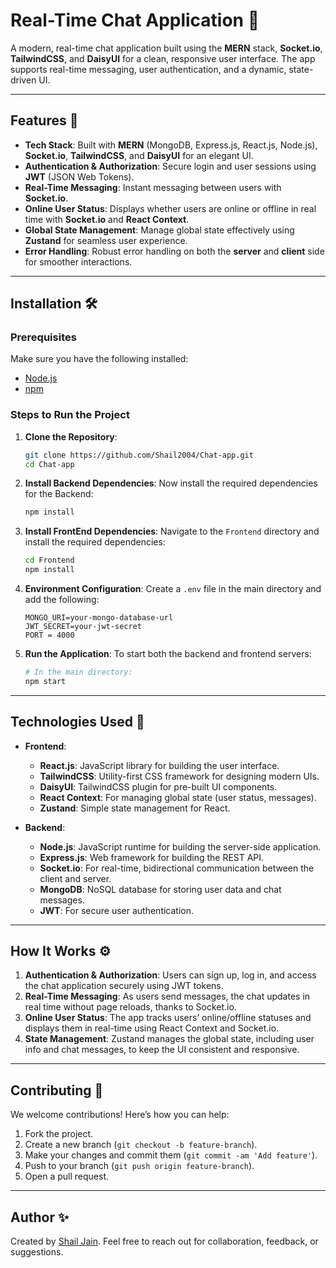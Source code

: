 # Real-Time Chat Application 🚀

A modern, real-time chat application built using the **MERN** stack, **Socket.io**, **TailwindCSS**, and **DaisyUI** for a clean, responsive user interface. The app supports real-time messaging, user authentication, and a dynamic, state-driven UI.

---

## Features 🌟
- **Tech Stack**: Built with **MERN** (MongoDB, Express.js, React.js, Node.js), **Socket.io**, **TailwindCSS**, and **DaisyUI** for an elegant UI.
- **Authentication & Authorization**: Secure login and user sessions using **JWT** (JSON Web Tokens).
- **Real-Time Messaging**: Instant messaging between users with **Socket.io**.
- **Online User Status**: Displays whether users are online or offline in real time with **Socket.io** and **React Context**.
- **Global State Management**: Manage global state effectively using **Zustand** for seamless user experience.
- **Error Handling**: Robust error handling on both the **server** and **client** side for smoother interactions.

---

## Installation 🛠️

### Prerequisites
Make sure you have the following installed:
- [Node.js](https://nodejs.org/)
- [npm](https://www.npmjs.com/)

### Steps to Run the Project

1. **Clone the Repository**:
   ```bash
   git clone https://github.com/Shail2004/Chat-app.git
   cd Chat-app
   ```

2. **Install Backend Dependencies**:
   Now install the required dependencies for the Backend:
   ```bash
   npm install
   ```

3. **Install FrontEnd Dependencies**:
   Navigate to the `Frontend` directory and install the required dependencies:
   ```bash
   cd Frontend
   npm install
   ```

4. **Environment Configuration**:
   Create a `.env` file in the main directory and add the following:
   ```env
   MONGO_URI=your-mongo-database-url
   JWT_SECRET=your-jwt-secret
   PORT = 4000
   ```

5. **Run the Application**:
   To start both the backend and frontend servers:
   ```bash
   # In the main directory:
   npm start
   ```
   
---

## Technologies Used 🧰

- **Frontend**:
  - **React.js**: JavaScript library for building the user interface.
  - **TailwindCSS**: Utility-first CSS framework for designing modern UIs.
  - **DaisyUI**: TailwindCSS plugin for pre-built UI components.
  - **React Context**: For managing global state (user status, messages).
  - **Zustand**: Simple state management for React.

- **Backend**:
  - **Node.js**: JavaScript runtime for building the server-side application.
  - **Express.js**: Web framework for building the REST API.
  - **Socket.io**: For real-time, bidirectional communication between the client and server.
  - **MongoDB**: NoSQL database for storing user data and chat messages.
  - **JWT**: For secure user authentication.

---

## How It Works ⚙️

1. **Authentication & Authorization**: Users can sign up, log in, and access the chat application securely using JWT tokens.
2. **Real-Time Messaging**: As users send messages, the chat updates in real time without page reloads, thanks to Socket.io.
3. **Online User Status**: The app tracks users’ online/offline statuses and displays them in real-time using React Context and Socket.io.
4. **State Management**: Zustand manages the global state, including user info and chat messages, to keep the UI consistent and responsive.

---

## Contributing 🤝

We welcome contributions! Here’s how you can help:
1. Fork the project.
2. Create a new branch (`git checkout -b feature-branch`).
3. Make your changes and commit them (`git commit -am 'Add feature'`).
4. Push to your branch (`git push origin feature-branch`).
5. Open a pull request.

---

## Author ✨

Created by [Shail Jain](https://github.com/Shail2004). Feel free to reach out for collaboration, feedback, or suggestions.
